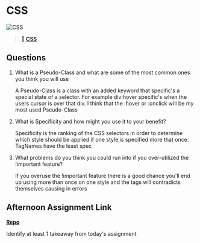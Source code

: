 # CSS

![CSS](https://bcw.blob.core.windows.net/public/cssUnit/1411879719053976)

> **📖 [CSS](https://codeworksacademy.com/fs-student-guide/resources/wk1/03-CSS)**

## Questions

1. What is a Pseudo-Class and what are some of the most common ones you think you will use

    A Pseudo-Class is a class with an added keyword that specific's a special state of a selector. For example div:hover specific's when the users cursor is over that div. I think that the :hover or :onclick will be my most used Pseudo-Class

2. What is Specificity and how might you use it to your benefit?

    Specificity is the ranking of the CSS selectors in order to determine which style should be applied if one style is specified more that once. TagNames have the least spec

3. What problems do you think you could run into if you over-utilized the !important feature?

    If you overuse the !important feature there is a good chance you'll end up using more than once on one style and the tags will contradicts themselves causing in errors

## Afternoon Assignment Link

**[Repo](https://github.com/garrett-adamss/Day-1)**

Identify at least 1 takeaway from today's assignment
